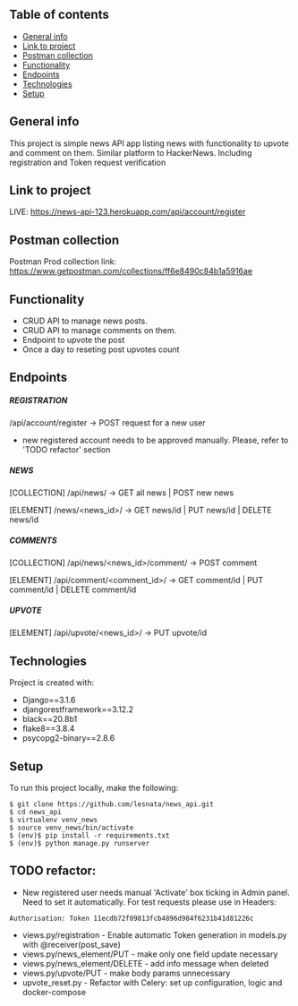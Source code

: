 ## Table of contents
* [General info](#general-info)
* [Link to project](#link-to-project)
* [Postman collection](#postman-collection)
* [Functionality](#functionality)
* [Endpoints](#endpoints)
* [Technologies](#technologies)
* [Setup](#setup)

## General info
This project is simple news API app listing news with functionality to 
upvote and comment on them. Similar platform to HackerNews.
Including registration and Token request verification

## Link to project
LIVE: https://news-api-123.herokuapp.com/api/account/register

## Postman collection
Postman Prod collection link: 
https://www.getpostman.com/collections/ff6e8490c84b1a5916ae

## Functionality
- CRUD API to manage news posts. 
- CRUD API to manage comments on them. 
- Endpoint to upvote the post
- Once a day to reseting post upvotes count

## Endpoints

##### REGISTRATION

/api/account/register -> POST request for a new user
- new registered account needs to be approved manually. Please, refer to 'TODO refactor' section

##### NEWS

[COLLECTION] /api/news/  -> GET all news | POST new news
    
[ELEMENT] /news/<news_id>/  -> GET news/id | PUT news/id | DELETE news/id
    
   
##### COMMENTS

[COLLECTION] /api/news/<news_id>/comment/ -> POST comment
    
[ELEMENT] /api/comment/<comment_id>/ -> GET comment/id | PUT comment/id | DELETE comment/id
    
##### UPVOTE

[ELEMENT] /api/upvote/<news_id>/ -> PUT upvote/id


## Technologies
Project is created with:
* Django==3.1.6
* djangorestframework==3.12.2
* black==20.8b1
* flake8==3.8.4
* psycopg2-binary==2.8.6
	
## Setup
To run this project locally, make the following:

```
$ git clone https://github.com/lesnata/news_api.git
$ cd news_api
$ virtualenv venv_news
$ source venv_news/bin/activate
$ (env)$ pip install -r requirements.txt
$ (env)$ python manage.py runserver

```


## TODO refactor:
- New registered user needs manual 'Activate' box ticking in Admin panel. Need to set it automatically.
For test requests please use in Headers:

```Authorisation: Token 11ecdb72f09813fcb4896d984f6231b41d81226c ```
- views.py/registration - Enable automatic Token generation in models.py with @receiver(post_save)
- views.py/news_element/PUT - make only one field update necessary
- views.py/news_element/DELETE - add info message when deleted
- views.py/upvote/PUT - make body params unnecessary
- upvote_reset.py - Refactor with Celery: set up configuration, logic and docker-compose
